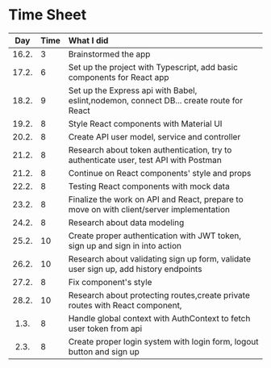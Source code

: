 # Time Sheet

| Day | Time | What I did  |
| :----:|:-----| :-----|
| 16.2. | 3    | Brainstormed the app |
| 17.2. | 6    | Set up the project with Typescript, add basic components for React app|
| 18.2. | 9    | Set up the Express api with Babel, eslint,nodemon, connect DB... create route for React|
| 19.2. | 8    | Style React components with Material UI|
| 20.2. | 8    | Create API user model, service and controller |
| 21.2. | 8    | Research about token authentication, try to authenticate user, test API with Postman |
| 21.2. | 8    | Continue on React components' style and props |
| 22.2. | 8    | Testing React components with mock data |
| 23.2. | 8    | Finalize the work on API and React, prepare to move on with client/server implementation |
| 24.2. | 8    | Research about data modeling |
| 25.2. | 10   | Create proper authentication with JWT token, sign up and sign in into action |
| 26.2. | 10   | Research about validating sign up form, validate user sign up, add history endpoints |
| 27.2. | 8    | Fix component's style |
| 28.2. | 10   | Research about protecting routes,create private routes with React component,  |
| 1.3. | 8    | Handle global context with AuthContext to fetch user token from api |
| 2.3. | 8    | Create proper login system with login form, logout button and sign up |